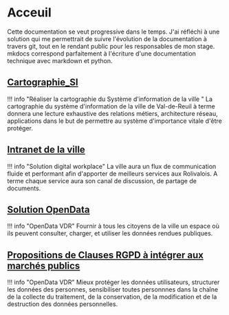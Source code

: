 # Acceuil

Cette documentation se veut progressive dans le temps. J'ai réfléchi à une solution qui me permettrait de suivre l'évolution de la documentation à travers git, tout en le rendant public pour les responsables de mon stage. 
mkdocs correspond parfaitement à l'écriture d'une documentation technique avec markdown et python.

## [Cartographie_SI](https://fofomalo.github.io/vdr_docs/Cartographie_SI/)
!!! info "Réaliser la cartographie du Système d'information de la ville " 
        La cartographie du système d'information de la ville de Val-de-Reuil à terme donnera une lecture exhaustive des relations métiers, architecture réseau, applications dans le but de permettre au système d'importance vitale d'être protéger.

## [Intranet de la ville](https://fofomalo.github.io/vdr_docs/Intanet_Vdr/)

!!! info "Solution digital workplace" 
    La ville aura un flux de communication fluide et performant afin d'apporter de meilleurs services aux Rolivalois.
    A terme chaque service aura son canal de discussion, de partage de documents.

## [Solution OpenData](https://fofomalo.github.io/vdr_docs/OpenData_Vdr/)

!!! info "OpenData VDR" 
    Fournir à tous les citoyens de la ville un espace où ils peuvent consulter, charger, et utiliser les données rendues publiques. 

## [Propositions de Clauses RGPD à intégrer aux marchés publics](https://fofomalo.github.io/vdr_docs/RGPD_Vdr/)

!!! info "OpenData VDR" 
    Mieux protéger les données utilisateurs, structurer les données des personnes, sensibiliser toutes personnnes dans la chaîne de la collecte du traitement, de la conservation, de la modification et de la destruction des données personnelles.